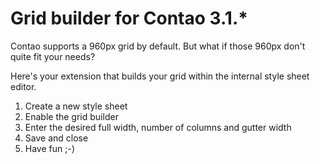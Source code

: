Grid builder for Contao 3.1.*
=============================

Contao supports a 960px grid by default. But what if those 960px don't quite fit your needs?

Here's your extension that builds your grid within the internal style sheet editor.

1. Create a new style sheet
2. Enable the grid builder
3. Enter the desired full width, number of columns and gutter width
4. Save and close
5. Have fun ;-)